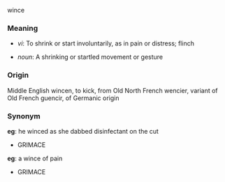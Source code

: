 wince
### Meaning
+ _vi_: To shrink or start involuntarily, as in pain or distress; flinch

+ _noun_: A shrinking or startled movement or gesture

### Origin

Middle English wincen, to kick, from Old North French wencier, variant of Old French guencir, of Germanic origin

### Synonym

__eg__: he winced as she dabbed disinfectant on the cut

+ GRIMACE

__eg__: a wince of pain

+ GRIMACE


